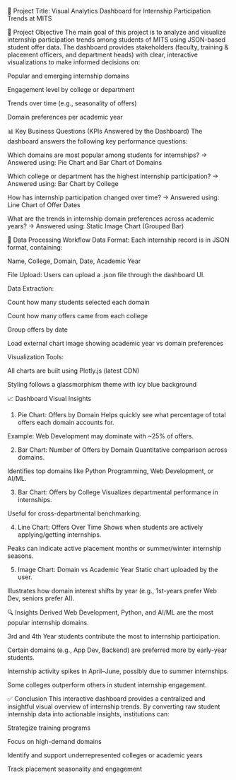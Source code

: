 🧠 Project Title:
Visual Analytics Dashboard for Internship Participation Trends at MITS  

🎯 Project Objective
The main goal of this project is to analyze and visualize internship participation trends among students of MITS using JSON-based student offer data. The dashboard provides stakeholders (faculty, training & placement officers, and department heads) with clear, interactive visualizations to make informed decisions on:

Popular and emerging internship domains

Engagement level by college or department

Trends over time (e.g., seasonality of offers)

Domain preferences per academic year

📊 Key Business Questions (KPIs Answered by the Dashboard)
The dashboard answers the following key performance questions:

Which domains are most popular among students for internships?
→ Answered using: Pie Chart and Bar Chart of Domains

Which college or department has the highest internship participation?
→ Answered using: Bar Chart by College

How has internship participation changed over time?
→ Answered using: Line Chart of Offer Dates

What are the trends in internship domain preferences across academic years?
→ Answered using: Static Image Chart (Grouped Bar)

🔧 Data Processing Workflow
Data Format:
Each internship record is in JSON format, containing:

Name, College, Domain, Date, Academic Year

File Upload:
Users can upload a .json file through the dashboard UI.

Data Extraction:

Count how many students selected each domain

Count how many offers came from each college

Group offers by date

Load external chart image showing academic year vs domain preferences

Visualization Tools:

All charts are built using Plotly.js (latest CDN)

Styling follows a glassmorphism theme with icy blue background

📈 Dashboard Visual Insights
1. Pie Chart: Offers by Domain
Helps quickly see what percentage of total offers each domain accounts for.

Example: Web Development may dominate with ~25% of offers.

2. Bar Chart: Number of Offers by Domain
Quantitative comparison across domains.

Identifies top domains like Python Programming, Web Development, or AI/ML.

3. Bar Chart: Offers by College
Visualizes departmental performance in internships.

Useful for cross-departmental benchmarking.

4. Line Chart: Offers Over Time
Shows when students are actively applying/getting internships.

Peaks can indicate active placement months or summer/winter internship seasons.

5. Image Chart: Domain vs Academic Year
Static chart uploaded by the user.

Illustrates how domain interest shifts by year (e.g., 1st-years prefer Web Dev, seniors prefer AI).


🔍 Insights Derived
Web Development, Python, and AI/ML are the most popular internship domains.

3rd and 4th Year students contribute the most to internship participation.

Certain domains (e.g., App Dev, Backend) are preferred more by early-year students.

Internship activity spikes in April–June, possibly due to summer internships.

Some colleges outperform others in student internship engagement.

✅ Conclusion
This interactive dashboard provides a centralized and insightful visual overview of internship trends. By converting raw student internship data into actionable insights, institutions can:

Strategize training programs

Focus on high-demand domains

Identify and support underrepresented colleges or academic years

Track placement seasonality and engagement


